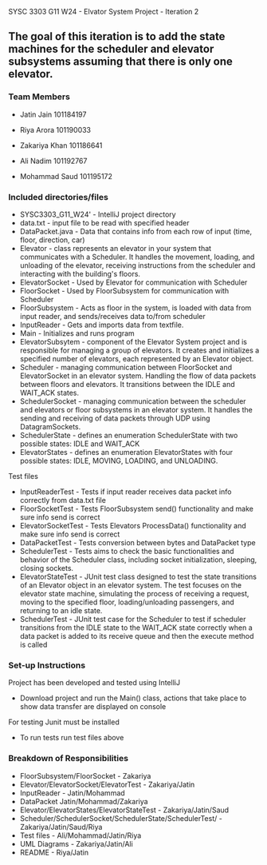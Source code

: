 SYSC 3303 G11 W24 - Elvator System Project - Iteration 2

The goal of this iteration is to add the state machines for the scheduler and elevator subsystems assuming that there is only one elevator.
--

### Team Members

* Jatin Jain 101184197 

* Riya Arora 101190033 

* Zakariya Khan 101186641 

* Ali Nadim 101192767 

* Mohammad Saud 101195172 

### Included directories/files
* SYSC3303_G11_W24' - IntelliJ project directory
* data.txt - input file to be read with specified header
* DataPacket.java - Data that contains info from each row of input (time, floor, direction, car)
* Elevator - class represents an elevator in your system that communicates with a Scheduler. It handles the movement, loading, and unloading of the elevator, receiving instructions from the scheduler and interacting with the building's floors.
* ElevatorSocket - Used by Elevator for communication with Scheduler
* FloorSocket - Used by FloorSubsystem for communication with Scheduler
* FloorSubsystem - Acts as floor in the system, is loaded with data from input reader, and sends/receives data to/from scheduler
* InputReader - Gets and imports data from textfile.
* Main - Initializes and runs program
* ElevatorSubsytem - component of the Elevator System project and is responsible for managing a group of elevators. It creates and initializes a specified number of elevators, each represented by an Elevator object.
* Scheduler - managing communication between FloorSocket and ElevatorSocket in an elevator system. Handling the flow of data packets between floors and elevators. It transitions between the IDLE and WAIT_ACK states.
* SchedulerSocket - managing communication between the scheduler and elevators or floor subsystems in an elevator system. It handles the sending and receiving of data packets through UDP using DatagramSockets.
* SchedulerState - defines an enumeration SchedulerState with two possible states: IDLE and WAIT_ACK
* ElevatorStates - defines an enumeration ElevatorStates with four possible states: IDLE, MOVING, LOADING, and UNLOADING.
  
Test files
* InputReaderTest - Tests if input reader receives data packet info correctly from data.txt file
* FloorSocketTest - Tests FloorSubsystem send() functionality and make sure info send is correct
* ElevatorSocketTest - Tests Elevators ProcessData() functionality and make sure info send is correct
* DataPacketTest - Tests conversion between bytes and DataPacket type
* SchedulerTest - Tests aims to check the basic functionalities and behavior of the Scheduler class, including socket initialization, sleeping, closing sockets.
* ElevatorStateTest - JUnit test class designed to test the state transitions of an Elevator object in an elevator system. The test focuses on the elevator state machine, simulating the process of receiving a request, moving to the specified floor, loading/unloading passengers, and returning to an idle state.
* SchedulerTest - JUnit test case for the Scheduler to test if scheduler transitions from the IDLE state to the WAIT_ACK state correctly when a data packet is added to its receive queue and then the execute method is called

### Set-up Instructions
Project has been developed and tested using IntelliJ
- Download project and run the Main() class, actions that take place to show data transfer are displayed on console

For testing Junit must be installed
- To run tests run test files above

### Breakdown of Responsibilities
* FloorSubsystem/FloorSocket - Zakariya
* Elevator/ElevatorSocket/ElevatorTest - Zakariya/Jatin
* InputReader - Jatin/Mohammad
* DataPacket Jatin/Mohammad/Zakariya
* Elevator/ElevatorStates/ElevatorStateTest - Zakariya/Jatin/Saud
* Scheduler/SchedulerSocket/SchedulerState/SchedulerTest/ - Zakariya/Jatin/Saud/Riya
* Test files - Ali/Mohammad/Jatin/Riya
* UML Diagrams - Zakariya/Jatin/Ali
* README - Riya/Jatin

